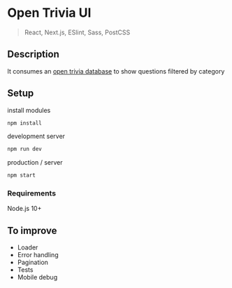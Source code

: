 # Open Trivia UI

> React, Next.js, ESlint, Sass, PostCSS

## Description

It consumes an [open trivia database](https://opentdb.com/api_config.php) to show questions filtered by category

## Setup

install modules

```sh
npm install
```

development server

```sh
npm run dev
```

production / server

```sh
npm start
```

### Requirements

Node.js 10+

## To improve

- Loader
- Error handling
- Pagination
- Tests
- Mobile debug
